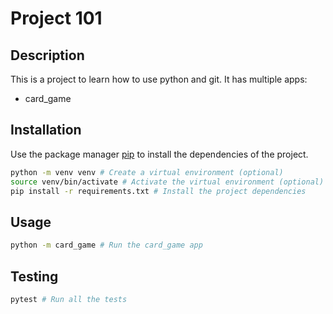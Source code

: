 
# Project 101


## Description

This is a project to learn how to use python and git.
It has multiple apps:
- card_game

## Installation

Use the package manager [pip](https://pip.pypa.io/en/stable/) to install the dependencies of
the project.

```bash
python -m venv venv # Create a virtual environment (optional)
source venv/bin/activate # Activate the virtual environment (optional)
pip install -r requirements.txt # Install the project dependencies
```

## Usage

```bash
python -m card_game # Run the card_game app
```

## Testing

```bash
pytest # Run all the tests
```
